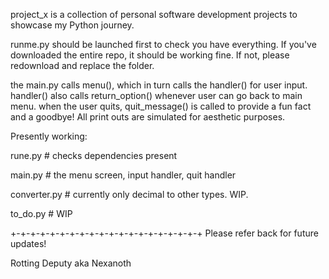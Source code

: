 project_x is a collection of personal software development projects to showcase my Python journey.

runme.py should be launched first to check you have everything.
If you've downloaded the entire repo, it should be working fine.
If not, please redownload and replace the folder.

the main.py calls menu(), which in turn calls the handler() for user input.
handler() also calls return_option() whenever user can go back to main menu.
when the user quits, quit_message() is called to provide a fun fact and a goodbye!
All print outs are simulated for aesthetic purposes.

Presently working:

rune.py           # checks dependencies present

main.py           # the menu screen, input handler, quit handler

converter.py      # currently only decimal to other types. WIP.

to_do.py          # WIP

+-+-+-+-+-+-+-+-+-+-+-+-+-+-+-+-+-+-+-+
Please refer back for future updates!

Rotting Deputy aka Nexanoth
